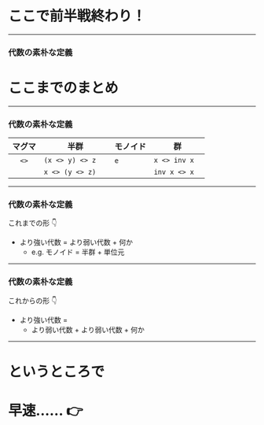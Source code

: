 # ここで前半戦終わり！

- - - - -

### 代数の素朴な定義
# ここまでのまとめ

- - - - -

### 代数の素朴な定義

| マグマ   | 半群　　　　　　 | モノイド | 群　　　　　 |
|----------|------------------|----------|--------------|
| 　`<>`　 | `(x <> y) <> z`  | `e`　    | `x <> inv x` |
|          | `x <> (y <> z)`  |          | `inv x <> x` |

- - - - -

### 代数の素朴な定義

これまでの形 :point_down:

- より強い代数 = より弱い代数 + 何か  
    - e.g. モノイド = 半群 + 単位元

- - - - -

### 代数の素朴な定義

これからの形 :point_down:

- より強い代数 =
    - より弱い代数 + より弱い代数 + 何か

- - - - -

# というところで
# 早速…… :point_right:
